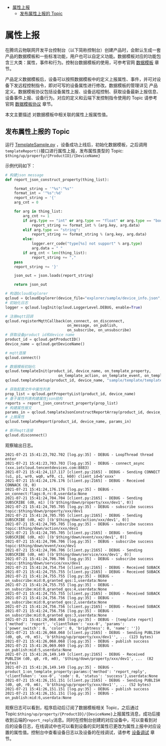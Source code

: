 * [属性上报](#属性上报)
  * [发布属性上报的 Topic ](#发布属性上报的-Topic)

# 属性上报

在腾讯云物联网开发平台控制台（以下简称控制台）创建产品时，会默认生成一套产品的数据模板和一些标准功能，用户也可以自定义功能。数据模板对应的功能包含三大类：属性，事件和行为。控制台数据模板的使用，可参考官网 [数据模板](https://cloud.tencent.com/document/product/1081/44921) 章节。

产品定义数据模板后，设备可以按照数据模板中的定义上报属性、事件，并可对设备下发远程控制指令，即对可写的设备属性进行修改。数据模板的管理详见 产品定义。数据模板协议包括设备属性上报、设备远程控制、获取设备最新上报信息、设备事件上报、设备行为。对应的定义和云端下发控制指令使用的 Topic 请参考官网 [数据模板协议](https://cloud.tencent.com/document/product/1081/34916) 章节。

本文主要描述 对数据模板中相关联的属性上报属性值。

## 发布属性上报的 Topic 

运行 [TemplateSample.py](../../explorer/sample/template/example_template.py) ，设备成功上线后，初始化数据模板，之后调用`templateReport()`接口进行属性上报，发布属性类型的 Topic:
`$thing/up/property/{ProductID}/{DeviceName}`

示例代码如下：
```python
# 构建json message
def report_json_construct_property(thing_list):

    format_string = '"%s":"%s"'
    format_int = '"%s":%d'
    report_string = '{'
    arg_cnt = 0

    for arg in thing_list:
        arg_cnt += 1
        if arg.type == "int" or arg.type == "float" or arg.type == "bool" or arg.type == "enum":
            report_string += format_int % (arg.key, arg.data)
        elif arg.type == "string":
            report_string += format_string % (arg.key, arg.data)
        else:
            logger.err_code("type[%s] not support" % arg.type)
            arg.data = " "
        if arg_cnt < len(thing_list):
            report_string += ","
    pass
    report_string += '}'

    json_out = json.loads(report_string)

    return json_out

# 构造QcloudExplorer
qcloud = QcloudExplorer(device_file="explorer/sample/device_info.json", tls=True)
# 初始化日志
logger = qcloud.logInit(qcloud.LoggerLevel.DEBUG, enable=True)

# 注册mqtt回调
qcloud.registerMqttCallback(on_connect, on_disconnect,
                            on_message, on_publish,
                            on_subscribe, on_unsubscribe)
# 获取设备product id和device name
product_id = qcloud.getProductID()
device_name = qcloud.getDeviceName()

# mqtt连接
qcloud.connect()

# 数据模板初始化
qcloud.templateInit(product_id, device_name, on_template_property,
                        on_template_action, on_template_event, on_template_service)
qcloud.templateSetup(product_id, device_name, "sample/template/template_config.json")

# 获取配置文件中属性列表
prop_list = qcloud.getPropertyList(product_id, device_name)
# 基于属性列表构建属性json结构
reports = report_json_construct_property(prop_list)
# 构建属性报文
params_in = qcloud.templateJsonConstructReportArray(product_id, device_name, reports)
# 上报属性
qcloud.templateReport(product_id, device_name, params_in)

# 断开mqtt连接
qcloud.disconnect()
```

观察输出日志。
```
2021-07-21 15:41:23,702.702 [log.py:35] - DEBUG - LoopThread thread enter
2021-07-21 15:41:23,703.703 [log.py:35] - DEBUG - connect_async (xxx.iotcloud.tencentdevices.com:8883)
2021-07-21 15:41:24,117.117 [client.py:2165] - DEBUG - Sending CONNECT (u1, p1, wr0, wq0, wf0, c1, k60) client_id=b'xxxx'
2021-07-21 15:41:24,176.176 [client.py:2165] - DEBUG - Received CONNACK (0, 0)
2021-07-21 15:41:24,176.176 [log.py:35] - DEBUG - on_connect:flags:0,rc:0,userdata:None
2021-07-21 15:41:24,704.704 [client.py:2165] - DEBUG - Sending SUBSCRIBE (d0, m1) [(b'$thing/down/property/xxx/dev1', 0)]
2021-07-21 15:41:24,705.705 [log.py:35] - DEBUG - subscribe success topic:$thing/down/property/xxx/dev1
2021-07-21 15:41:24,705.705 [client.py:2165] - DEBUG - Sending SUBSCRIBE (d0, m2) [(b'$thing/down/action/xxx/dev1', 0)]
2021-07-21 15:41:24,705.705 [log.py:35] - DEBUG - subscribe success topic:$thing/down/action/xxx/dev1
2021-07-21 15:41:24,705.705 [client.py:2165] - DEBUG - Sending SUBSCRIBE (d0, m3) [(b'$thing/down/event/xxx/dev1', 0)]
2021-07-21 15:41:24,706.706 [log.py:35] - DEBUG - subscribe success topic:$thing/down/event/xxx/dev1
2021-07-21 15:41:24,706.706 [client.py:2165] - DEBUG - Sending SUBSCRIBE (d0, m4) [(b'$thing/down/service/xxx/dev1', 0)]
2021-07-21 15:41:24,706.706 [log.py:35] - DEBUG - subscribe success topic:$thing/down/service/xxx/dev1
2021-07-21 15:41:24,754.754 [client.py:2165] - DEBUG - Received SUBACK
2021-07-21 15:41:24,755.755 [client.py:2165] - DEBUG - Received SUBACK
2021-07-21 15:41:24,755.755 [log.py:35] - DEBUG - on_subscribe:mid:0,granted_qos:1,userdata:None
2021-07-21 15:41:24,755.755 [log.py:35] - DEBUG - on_subscribe:mid:0,granted_qos:4,userdata:None
2021-07-21 15:41:24,755.755 [client.py:2165] - DEBUG - Received SUBACK
2021-07-21 15:41:24,756.756 [log.py:35] - DEBUG - on_subscribe:mid:0,granted_qos:2,userdata:None
2021-07-21 15:41:24,756.756 [client.py:2165] - DEBUG - Received SUBACK
2021-07-21 15:41:24,756.756 [log.py:35] - DEBUG - on_subscribe:mid:0,granted_qos:3,userdata:None
2021-07-21 15:41:26,068.068 [log.py:35] - DEBUG - [template report] {'method': 'report', 'clientToken': 'xxx-0', 'params': {'power_switch': 0, 'color': 0, 'brightness': 0, 'name': ''}}
2021-07-21 15:41:26,068.068 [client.py:2165] - DEBUG - Sending PUBLISH (d0, q0, r0, m5), 'b'$thing/up/property/xxx/dev1'', ... (123 bytes)
2021-07-21 15:41:26,068.068 [log.py:35] - DEBUG - publish success
2021-07-21 15:41:26,069.069 [log.py:35] - DEBUG - on_publish:mid:5,userdata:None
2021-07-21 15:41:26,149.149 [client.py:2165] - DEBUG - Received PUBLISH (d0, q0, r0, m0), '$thing/down/property/xxx/dev1', ...  (82 bytes)
2021-07-21 15:41:26,149.149 [log.py:35] - DEBUG - product_1:on_template_property:params:{'method': 'report_reply', 'clientToken': 'xxx-0', 'code': 0, 'status': 'success'},userdata:None
2021-07-21 15:41:26,151.151 [client.py:2165] - DEBUG - Sending PUBLISH (d0, q0, r0, m6), 'b'$thing/up/property/xxx/dev1'', ... (52 bytes)
2021-07-21 15:41:26,151.151 [log.py:35] - DEBUG - publish success
2021-07-21 15:41:26,151.151 [log.py:35] - DEBUG - on_publish:mid:6,userdata:None
```
观察日志可以看到，程序启动后订阅了数据模板相关 Topic，之后通过 Topic:`$thing/up/property/{ProductID}/{DeviceName}`上报属性消息，成功后接收到云端的`report_reply`消息。同时在控制台创建的对应设备中，可以查看到对应的设备日志，在线调试中也可以看到设备的实时属性已更改为属性上报中对应设置的属性值。控制台中查看设备日志以及设备的在线调试，请参考 [设备调试](https://cloud.tencent.com/document/product/1081/34741) 章节。

